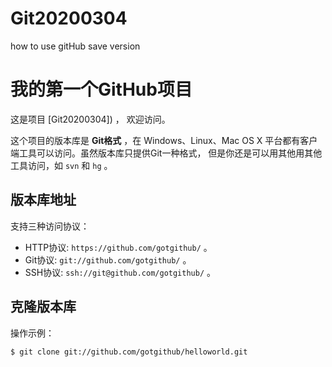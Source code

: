 # Git20200304
how to use gitHub save version

# 我的第一个GitHub项目

这是项目 [Git20200304]) ，
欢迎访问。

这个项目的版本库是 **Git格式** ，在 Windows、Linux、Mac OS X
平台都有客户端工具可以访问。虽然版本库只提供Git一种格式，
但是你还是可以用其他用其他工具访问，如 ``svn`` 和 ``hg`` 。

## 版本库地址

支持三种访问协议：

* HTTP协议: `https://github.com/gotgithub/` 。
* Git协议: `git://github.com/gotgithub/` 。
* SSH协议: `ssh://git@github.com/gotgithub/` 。

## 克隆版本库

操作示例：

    $ git clone git://github.com/gotgithub/helloworld.git
